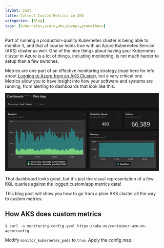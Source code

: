 ```yaml
---
layout: post
title: Collect Custom Metrics in AKS
categories: [Blog]
tags: [kubernetes,azure,aks,devops,prometheus]
---
```


Part of running a production-quality Kubernetes cluster is being able to monitor it, and that of course holds true with an Azure Kubernetes Service (AKS) cluster as well. One of the nice things about having your Kubernetes cluster in Azure is a lot of things, including monitoring, is not much harder to setup than a few switches.

Metrics are one part of an effective monitoring strategy (read here for info about [Logging to Azure from an AKS Cluster](https://trstringer.com/native-azure-logging-aks/)), but a very critical one. Metrics allow you to have insight into how your software and systems are running, from alerting to dashboards that look like this:

![AKS metrics dashboard](../images/aks-monitoring-2.png)

That dashboard looks great, but it's just the visual representation of a few KQL queries against the logged custom/app metrics data!

This blog post will show you how to go from a plain AKS cluster all the way to custom metrics.

## How AKS does custom metrics

```
$ curl -o monitoring-config.yaml https://aka.ms/container-azm-ms-agentconfig
```

Modify `monitor_kubernetes_pods` to `true`. Apply the config map.

